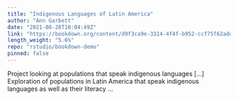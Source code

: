 ```yaml
---
title: "Indigenous Languages of Latin America"
author: "Ann Garbett"
date: "2021-08-28T10:04:49Z"
link: "https://bookdown.org/content/d9f3ca9e-3314-4f4f-b952-ccf75f62addb/"
length_weight: "5.6%"
repo: "rstudio/bookdown-demo"
pinned: false
---
```


Project looking at populations that speak indigenous languages [...] Exploration of populations in Latin America that speak indigenous languages as well as their literacy ...
